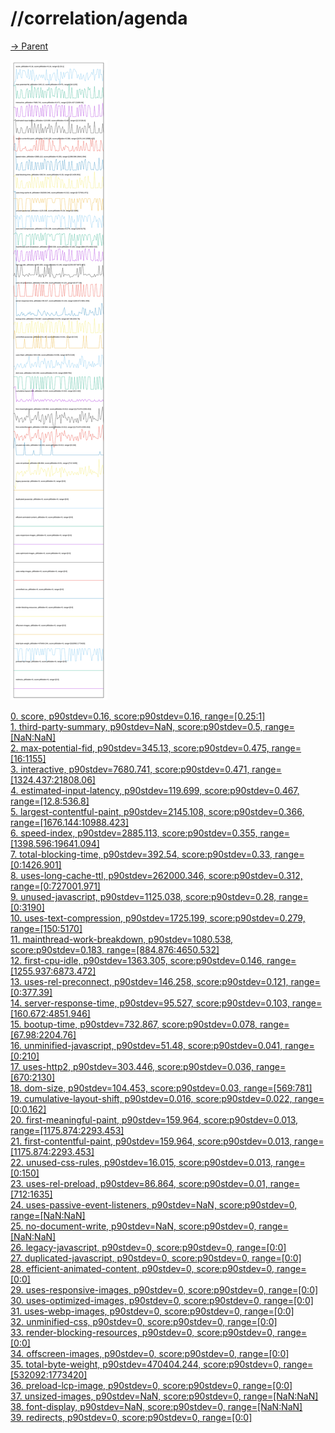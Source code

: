 
# //correlation/agenda

[→ Parent](../..)

![PLOT: correlation](./correlation.svg)

[0. score, p90stdev=0.16, score:p90stdev=0.16, range=[0.25:1]](../../meta/score/samples/agenda)  
[1. third-party-summary, p90stdev=NaN, score:p90stdev=0.5, range=[NaN:NaN]](../../third-party-summary/samples/agenda/)  
[2. max-potential-fid, p90stdev=345.13, score:p90stdev=0.475, range=[16:1155]](../../max-potential-fid/samples/agenda/)  
[3. interactive, p90stdev=7680.741, score:p90stdev=0.471, range=[1324.437:21808.06]](../../interactive/samples/agenda/)  
[4. estimated-input-latency, p90stdev=119.699, score:p90stdev=0.467, range=[12.8:536.8]](../../estimated-input-latency/samples/agenda/)  
[5. largest-contentful-paint, p90stdev=2145.108, score:p90stdev=0.366, range=[1676.144:10988.423]](../../largest-contentful-paint/samples/agenda/)  
[6. speed-index, p90stdev=2885.113, score:p90stdev=0.355, range=[1398.596:19641.094]](../../speed-index/samples/agenda/)  
[7. total-blocking-time, p90stdev=392.54, score:p90stdev=0.33, range=[0:1426.901]](../../total-blocking-time/samples/agenda/)  
[8. uses-long-cache-ttl, p90stdev=262000.346, score:p90stdev=0.312, range=[0:727001.971]](../../uses-long-cache-ttl/samples/agenda/)  
[9. unused-javascript, p90stdev=1125.038, score:p90stdev=0.28, range=[0:3190]](../../unused-javascript/samples/agenda/)  
[10. uses-text-compression, p90stdev=1725.199, score:p90stdev=0.279, range=[150:5170]](../../uses-text-compression/samples/agenda/)  
[11. mainthread-work-breakdown, p90stdev=1080.538, score:p90stdev=0.183, range=[884.876:4650.532]](../../mainthread-work-breakdown/samples/agenda/)  
[12. first-cpu-idle, p90stdev=1363.305, score:p90stdev=0.146, range=[1255.937:6873.472]](../../first-cpu-idle/samples/agenda/)  
[13. uses-rel-preconnect, p90stdev=146.258, score:p90stdev=0.121, range=[0:377.39]](../../uses-rel-preconnect/samples/agenda/)  
[14. server-response-time, p90stdev=95.527, score:p90stdev=0.103, range=[160.672:4851.946]](../../server-response-time/samples/agenda/)  
[15. bootup-time, p90stdev=732.867, score:p90stdev=0.078, range=[67.98:2204.76]](../../bootup-time/samples/agenda/)  
[16. unminified-javascript, p90stdev=51.48, score:p90stdev=0.041, range=[0:210]](../../unminified-javascript/samples/agenda/)  
[17. uses-http2, p90stdev=303.446, score:p90stdev=0.036, range=[670:2130]](../../uses-http2/samples/agenda/)  
[18. dom-size, p90stdev=104.453, score:p90stdev=0.03, range=[569:781]](../../dom-size/samples/agenda/)  
[19. cumulative-layout-shift, p90stdev=0.016, score:p90stdev=0.022, range=[0:0.162]](../../cumulative-layout-shift/samples/agenda/)  
[20. first-meaningful-paint, p90stdev=159.964, score:p90stdev=0.013, range=[1175.874:2293.453]](../../first-meaningful-paint/samples/agenda/)  
[21. first-contentful-paint, p90stdev=159.964, score:p90stdev=0.013, range=[1175.874:2293.453]](../../first-contentful-paint/samples/agenda/)  
[22. unused-css-rules, p90stdev=16.015, score:p90stdev=0.013, range=[0:150]](../../unused-css-rules/samples/agenda/)  
[23. uses-rel-preload, p90stdev=86.864, score:p90stdev=0.01, range=[712:1635]](../../uses-rel-preload/samples/agenda/)  
[24. uses-passive-event-listeners, p90stdev=NaN, score:p90stdev=0, range=[NaN:NaN]](../../uses-passive-event-listeners/samples/agenda/)  
[25. no-document-write, p90stdev=NaN, score:p90stdev=0, range=[NaN:NaN]](../../no-document-write/samples/agenda/)  
[26. legacy-javascript, p90stdev=0, score:p90stdev=0, range=[0:0]](../../legacy-javascript/samples/agenda/)  
[27. duplicated-javascript, p90stdev=0, score:p90stdev=0, range=[0:0]](../../duplicated-javascript/samples/agenda/)  
[28. efficient-animated-content, p90stdev=0, score:p90stdev=0, range=[0:0]](../../efficient-animated-content/samples/agenda/)  
[29. uses-responsive-images, p90stdev=0, score:p90stdev=0, range=[0:0]](../../uses-responsive-images/samples/agenda/)  
[30. uses-optimized-images, p90stdev=0, score:p90stdev=0, range=[0:0]](../../uses-optimized-images/samples/agenda/)  
[31. uses-webp-images, p90stdev=0, score:p90stdev=0, range=[0:0]](../../uses-webp-images/samples/agenda/)  
[32. unminified-css, p90stdev=0, score:p90stdev=0, range=[0:0]](../../unminified-css/samples/agenda/)  
[33. render-blocking-resources, p90stdev=0, score:p90stdev=0, range=[0:0]](../../render-blocking-resources/samples/agenda/)  
[34. offscreen-images, p90stdev=0, score:p90stdev=0, range=[0:0]](../../offscreen-images/samples/agenda/)  
[35. total-byte-weight, p90stdev=470404.244, score:p90stdev=0, range=[532092:1773420]](../../total-byte-weight/samples/agenda/)  
[36. preload-lcp-image, p90stdev=0, score:p90stdev=0, range=[0:0]](../../preload-lcp-image/samples/agenda/)  
[37. unsized-images, p90stdev=NaN, score:p90stdev=0, range=[NaN:NaN]](../../unsized-images/samples/agenda/)  
[38. font-display, p90stdev=NaN, score:p90stdev=0, range=[NaN:NaN]](../../font-display/samples/agenda/)  
[39. redirects, p90stdev=0, score:p90stdev=0, range=[0:0]](../../redirects/samples/agenda/)  
